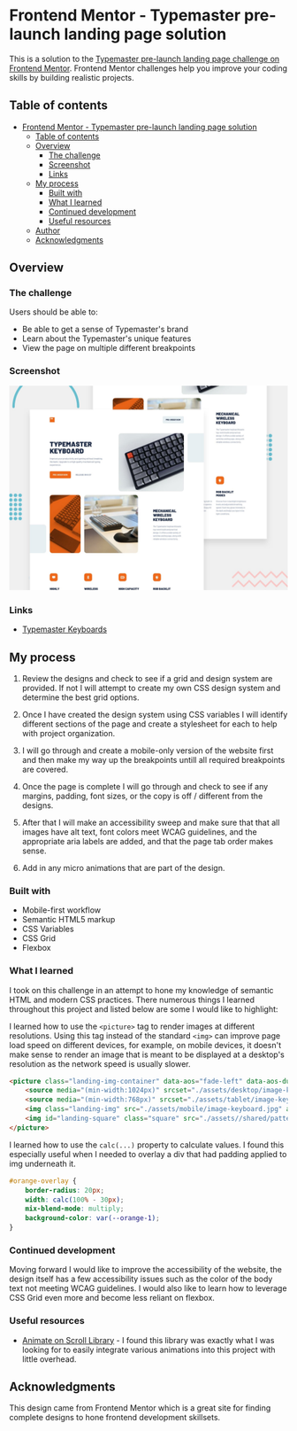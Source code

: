 # Frontend Mentor - Typemaster pre-launch landing page solution

This is a solution to the [Typemaster pre-launch landing page challenge on Frontend Mentor](). Frontend Mentor challenges help you improve your coding skills by building realistic projects.

## Table of contents

-   [Frontend Mentor - Typemaster pre-launch landing page solution](#frontend-mentor---typemaster-pre-launch-landing-page-solution)
    -   [Table of contents](#table-of-contents)
    -   [Overview](#overview)
        -   [The challenge](#the-challenge)
        -   [Screenshot](#screenshot)
        -   [Links](#links)
    -   [My process](#my-process)
        -   [Built with](#built-with)
        -   [What I learned](#what-i-learned)
        -   [Continued development](#continued-development)
        -   [Useful resources](#useful-resources)
    -   [Author](#author)
    -   [Acknowledgments](#acknowledgments)

## Overview

### The challenge

Users should be able to:

-   Be able to get a sense of Typemaster's brand
-   Learn about the Typemaster's unique features
-   View the page on multiple different breakpoints

### Screenshot

![](./preview.jpg)

### Links

- [Typemaster Keyboards](https://scottgrun.github.io/Typemaster-Keyboard)

## My process

1. Review the designs and check to see if a grid and design system are provided. If not I will attempt to create my own CSS design system and determine the best grid options.

2. Once I have created the design system using CSS variables I will identify different sections of the page and create a stylesheet for each to help with project organization.

3. I will go through and create a mobile-only version of the website first and then make my way up the breakpoints untill all required breakpoints are covered.

4. Once the page is complete I will go through and check to see if any margins, padding, font sizes, or the copy is off / different from the designs.

5. After that I will make an accessibility sweep and make sure that that all images have alt text, font colors meet WCAG guidelines, and the appropriate aria labels are added, and that the page tab order makes sense.

6. Add in any micro animations that are part of the design.

### Built with

-   Mobile-first workflow
-   Semantic HTML5 markup
-   CSS Variables
-   CSS Grid
-   Flexbox

### What I learned

I took on this challenge in an attempt to hone my knowledge of semantic HTML and modern CSS practices. There numerous things I learned throughout this project and listed below are some I would like to highlight:

I learned how to use the `<picture>` tag to render images at different resolutions. Using this tag instead of the standard `<img>` can improve page load speed on different devices, for example, on mobile devices, it doesn't make sense to render an image that is meant to be displayed at a desktop's resolution as the network speed is usually slower.

```html
<picture class="landing-img-container" data-aos="fade-left" data-aos-duration="500">
	<source media="(min-width:1024px)" srcset="./assets/desktop/image-keyboard.jpg" />
	<source media="(min-width:768px)" srcset="./assets/tablet/image-keyboard.jpg" />
	<img class="landing-img" src="./assets/mobile/image-keyboard.jpg" alt="Typemaster keyboard image" />
	<img id="landing-square" class="square" src="./assets//shared/pattern-square.svg" />
</picture>
```

I learned how to use the `calc(...)` property to calculate values. I found this especially useful when I needed to overlay a div that had padding applied to img underneath it.

```css
#orange-overlay {
	border-radius: 20px;
	width: calc(100% - 30px);
	mix-blend-mode: multiply;
	background-color: var(--orange-1);
}
```

### Continued development

Moving forward I would like to improve the accessibility of the website, the design itself has a few accessibility issues such as the color of the body text not meeting WCAG guidelines. I would also like to learn how to leverage CSS Grid even more and become less reliant on flexbox.

### Useful resources

-   [Animate on Scroll Library](https://michalsnik.github.io/aos/) - I found this library was exactly what I was looking for to easily integrate various animations into this project with little overhead.

## Acknowledgments

This design came from Frontend Mentor which is a great site for finding complete designs to hone frontend development skillsets.
